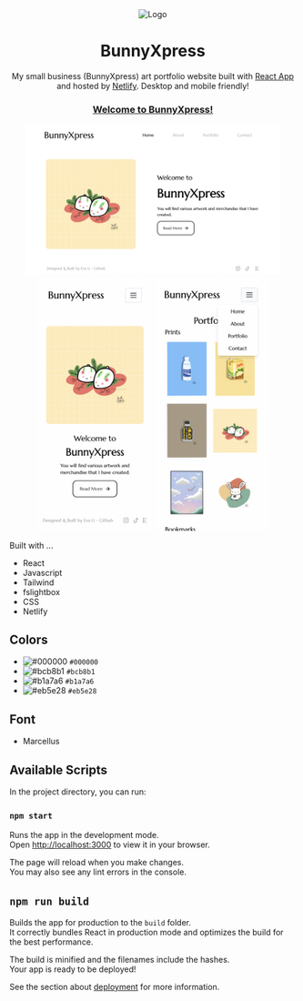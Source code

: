<div align="center">
  <img alt="Logo" src="public/favicon.ico" width="75" />
</div>

<h1 align="center">
BunnyXpress
</h1>

<p align="center">
My small business (BunnyXpress) art portfolio website built with <a href="https://github.com/facebook/create-react-app">React App</a> and hosted by <a href="https://www.netlify.com/">Netlify</a>. Desktop and mobile friendly!
</p>

<h3 align="center"><a href="https://bunnyxpress.netlify.app/">Welcome to BunnyXpress!</a></h3>

<div align="center">
<img src="./screenshots/homepg.png" alt="homePg" width="450">
</div>
<div align="center">
<img src="./screenshots/mobilehome.png" alt="mobilehome" width="200">
<img src="./screenshots/mobileport2.png" alt="mobileport2" width="200">
</div>

Built with ...

- React
- Javascript
- Tailwind
- fslightbox
- CSS
- Netlify

## Colors

- ![#000000](https://placehold.co/15x15/000000/000000.png) `#000000`
- ![#bcb8b1](https://placehold.co/15x15/bcb8b1/bcb8b1.png) `#bcb8b1`
- ![#b1a7a6](https://placehold.co/15x15/b1a7a6/b1a7a6.png) `#b1a7a6`
- ![#eb5e28](https://placehold.co/15x15/eb5e28/eb5e28.png) `#eb5e28`

## Font

- Marcellus

## Available Scripts

In the project directory, you can run:

### `npm start`

Runs the app in the development mode.\
Open [http://localhost:3000](http://localhost:3000) to view it in your browser.

The page will reload when you make changes.\
You may also see any lint errors in the console.

## `npm run build`

Builds the app for production to the `build` folder.\
It correctly bundles React in production mode and optimizes the build for the best performance.

The build is minified and the filenames include the hashes.\
Your app is ready to be deployed!

See the section about [deployment](https://facebook.github.io/create-react-app/docs/deployment) for more information.
